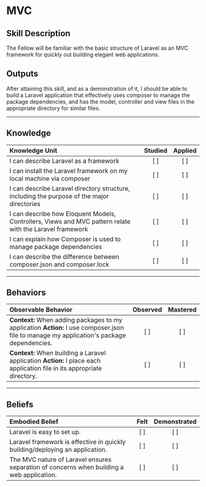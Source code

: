 # MVC

Skill Description
----------
The Fellow will be familiar with the basic structure of Laravel as an MVC framework for quickly out building elegant web applications. 

Outputs
----------
After attaining this skill, and as a demonstration of it, I should be able to build a Laravel application that effectively uses composer to manage the package dependencies, and has the model, controller and view files in the appropriate directory for similar files.


----------
## **Knowledge**


| Knowledge Unit   |      Studied      | Applied |
|:-------------|:------------------:|:--------:|
| I can describe Laravel as a framework | [ ] | [ ]  |
| I can install the Laravel framework on my local machine via composer | [ ] | [ ]  |
| I can describe Laravel  directory structure, including the purpose of the major directories | [ ] | [ ]  |
| I can describe how Eloquent Models, Controllers, Views and MVC pattern relate with the Laravel framework | [ ] | [ ]  |
| I can explain how Composer is used to manage package dependencies | [ ] | [ ]  |
| I can describe the difference between composer.json and composer.lock | [ ] | [ ]  |


----------


## **Behaviors**

| Observable Behavior   |      Observed      | Mastered |
|:-------------|:------------------:|:--------:|
| **Context:** When adding packages to my application **Action:** I use composer.json file to manage my application's package dependencies. | [ ] | [ ]  |
| **Context:** When building a Laravel application **Action:** I place each application file in its appropriate directory.| [ ] | [ ]  |


----------


## **Beliefs**


| Embodied Belief   |      Felt      | Demonstrated |
|:-------------|:------------------:|:--------:|
| Laravel is easy to set up. | [ ] | [ ]  |
| Laravel framework is effective in quickly building/deploying an application. | [ ] | [ ]  |
| The MVC nature of Laravel ensures separation of concerns when building a web application. | [ ] | [ ]  |
